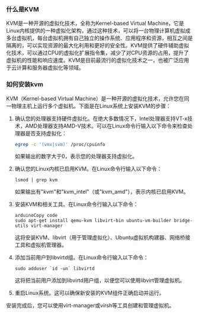 ### 什么是KVM

KVM是一种开源的虚拟化技术，全称为Kernel-based Virtual Machine，它是Linux内核提供的一种虚拟化架构，通过这种技术，可以将一台物理计算机虚拟成多台虚拟机，每台虚拟机拥有自己独立的操作系统、应用程序和资源，相互之间是隔离的，可以实现资源的最大化利用和更好的安全性。KVM提供了硬件辅助虚拟化技术，可以通过CPU的虚拟化扩展指令集，减少了对CPU资源的占用，提升了虚拟机的性能和响应速度。KVM是目前最流行的虚拟化技术之一，也被广泛应用于云计算和服务器虚拟化等领域。

### 如何安装kvm

KVM（Kernel-based Virtual Machine）是一种开源的虚拟化技术，允许您在同一物理主机上运行多个虚拟机。下面是在Linux系统上安装KVM的步骤：

1. 确认您的处理器支持硬件虚拟化。在绝大多数情况下，Intel处理器支持VT-x技术，AMD处理器支持AMD-V技术。可以在Linux命令行输入以下命令来检查处理器是否支持虚拟化：

   ```bash
   egrep -c '(vmx|svm)' /proc/cpuinfo
   ```
   
   如果输出的数字大于0，表示您的处理器支持虚拟化。
   
2. 确认您的Linux内核已启用KVM。在Linux命令行输入以下命令：

   ```
   lsmod | grep kvm
   ```
   
   如果输出有"kvm"和"kvm_intel"（或"kvm_amd"），表示内核已启用KVM。
   
3. 安装KVM和相关工具。在Linux命令行输入以下命令：

   ```
   arduinoCopy code
   sudo apt-get install qemu-kvm libvirt-bin ubuntu-vm-builder bridge-utils virt-manager
   ```

   这将安装KVM、libvirt（用于管理虚拟化）、Ubuntu虚拟机构建器、网络桥接工具和虚拟机管理器。

4. 添加当前用户到libvirtd组。在Linux命令行输入以下命令：

   ```
   sudo adduser `id -un` libvirtd
   ```
   
   这将把当前用户添加到libvirtd用户组，以便您可以使用libvirt管理虚拟机。
   
5. 重启Linux系统。这可以确保新安装的KVM组件正确启动并运行。

安装完成后，您可以使用virt-manager或virsh等工具创建和管理虚拟机。
